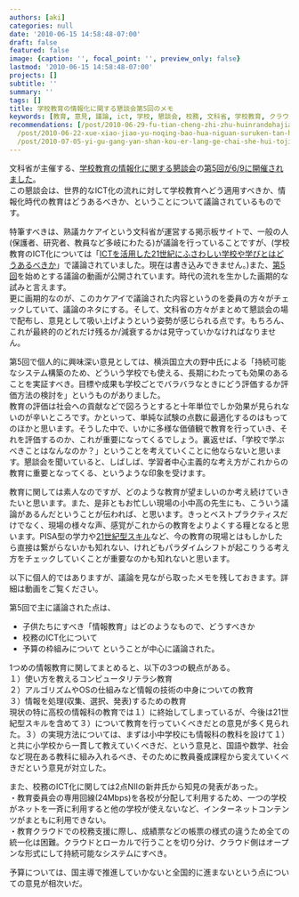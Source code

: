 ```yaml
---
authors: [aki]
categories: null
date: '2010-06-15 14:58:48-07:00'
draft: false
featured: false
image: {caption: '', focal_point: '', preview_only: false}
lastmod: '2010-06-15 14:58:48-07:00'
projects: []
subtitle: ''
summary: ''
tags: []
title: 学校教育の情報化に関する懇談会第5回のメモ
keywords: [教育, 意見, 議論, ict, 学校, 懇談会, 校務, 文科省, 学校教育, クラウド]
recommendations: [/post/2010-06-29-fu-tian-cheng-zhi-zhu-huinrandohajiao-shi-noyu-tefang-gasugoi-du-liao/,
  /post/2010-06-22-xue-xiao-jiao-yu-noqing-bao-hua-niguan-suruken-tan-hui-di-6hui-nomemo-number-johokon/,
  /post/2010-07-05-yi-gu-gang-yan-shan-kou-er-lang-ge-chai-she-hui-tojiao-yu-gai-ge-du-liao/]
---
```


文科省が主催する、[学校教育の情報化に関する懇談会](http://www.mext.go.jp/a_menu/shotou/zyouhou/1292783.htm)の[第5回が6/9に開催されました](http://www.mext.go.jp/b_menu/houdou/22/05/1294349.htm)。  
この懇談会は、世界的なICT化の流れに対して学校教育へどう適用すべきか、情報化時代の教育はどうあるべきか、ということについて議論されているものです。

特筆すべきは、熟議カケアイという文科省が運営する掲示板サイトで、一般の人(保護者、研究者、教員など多岐にわたる)が議論を行っていることですが、(学校教育のICT化については「[ICTを活用した21世紀にふさわしい学校や学びとはどうあるべきか](http://jukugi.mext.go.jp/jukugi?jukugi_id=8)」で議論されていました。現在は書き込みできません。)また、[第5回](http://jukugi.mext.go.jp/library_view?library_id=172)を始めとする議論の動画が公開されています。時代の流れを生かした画期的な試みと言えます。  
更に画期的なのが、このカケアイで議論された内容というのを委員の方々がチェックしていて、議論のネタにする。そして、文科省の方々がまとめて懇談会の場で配布し、意見として吸い上げようという姿勢が感じられる点です。もちろん、これが最終的のどれだけ残るか/減衰するかは見守っていかなければなりません。

第5回で個人的に興味深い意見としては、横浜国立大の野中氏による「持続可能なシステム構築のため、どういう学校でも使える、長期にわたっても効果のあることを実証すべき。目標や成果も学校ごとでバラバラなときにどう評価するか評価方法の検討を」というものがありました。  
教育の評価は社会への貢献などで図ろうとすると十年単位でしか効果が見られないのが辛いところです。かといって、単純な試験の点数に最適化するのはもってのほかと思います。そうした中で、いかに多様な価値観で教育を行っていき、それを評価するのか、これが重要になってくるでしょう。裏返せば、「学校で学ぶべきことはなんなのか？」ということを考えていくことに他ならないと思います。懇談会を聞いていると、しばしば、学習者中心主義的な考え方がこれからの教育に重要となってくる、というような印象を受けます。

教育に関しては素人なのですが、どのような教育が望ましいのか考え続けていきたいと思います。また、是非ともお忙しい現場の小中高の先生にも、こういう議論があるんだということが伝われば、と思います。きっとベストプラクティスだけでなく、現場の様々な声、感覚がこれからの教育をよりよくする糧となると思います。PISA型の学力や[21世紀型スキル](http://www.kknews.co.jp/maruti/news/2010/0508_2a.html)など、今の教育の現場とはもしかしたら直接は繋がらないかも知れない、けれどもパラダイムシフトが起こりうる考え方をチェックしていくことが重要なのかも知れないと思います。

以下に個人的ではありますが、議論を見ながら取ったメモを残しておきます。詳細は動画をご覧ください。

第5回で主に議論された点は、

- 子供たちにすべき「情報教育」はどのようなもので、どうすべきか
- 校務のICT化について
- 予算の枠組みについて
ということが中心に議論された。

1つめの情報教育に関してまとめると、以下の3つの観点がある。  
１）使い方を教えるコンピュータリテラシ教育  
２）アルゴリズムやOSの仕組みなど情報の技術の中身についての教育  
３）情報を処理(収集、選択、発表)するための教育  
現状の特に高校の情報科の教育では１）に終始してしまっているが、今後は21世  
紀型スキルを含めて３）について教育を行っていくべきだとの意見が多く見られ  
た。３）の実現方法については、まずは小中学校にも情報科の教科を設けて１）  
と共に小学校から一貫して教えていくべきだ、という意見と、国語や数学、社会  
など現在ある教科に組み入れるべき、そのために教員養成課程から変えていくべ  
きだという意見が対立した。

また、校務のICT化に関しては2点NIIの新井氏から知見の発表があった。  
・教育委員会の専用回線(24Mbps)を各校が分配して利用するため、一つの学校がネットを一斉に利用すると他の学校が使えないなど、インターネットコンテンツがまともに利用できない。  
・教育クラウドでの校務支援に際し、成績票などの帳票の様式の違うため全ての統一化は困難。クラウドとローカルで行うことを切り分け、クラウド側はオープンな形式にして持続可能なシステムにすべき。

予算については、国主導で推進していかないと全国的に進まないという点についての意見が相次いだ。